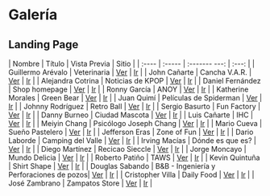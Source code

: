 # Galería

## Landing Page

| Nombre | Título | Vista  Previa | Sitio |
| :----  | :----- | :------- ---: | :---: |
| Guillermo Arévalo | Veterinaria | [Ver](imagenes_landingpage/guillermo-arevalo.png) | [Ir](https://gjareval.github.io/veterinaria/) |
| John Cañarte | Cancha V.A.R. | [Ver](imagenes_landingpage/john-canarte.png) | [Ir](https://jecanart.github.io/proyectoLPage/) |
| Alejandra Cotrina | Noticias de KPOP | [Ver](imagenes_landingpage/alejandra-cotrina.png) | [Ir](https://alenocot.github.io/LandingPage.github.io/) |
| Daniel Fernández | Shop homepage | [Ver](imagenes_landingpage/daniel-fernandez.png) | [Ir](https://dafebust.github.io/) |
| Ronny García | ANOY | [Ver](imagenes_landingpage/ronny-garcia.png) | [Ir](https://rsgarcia0203.github.io/Landing-Page/) |
| Katherine Morales | Green Bear | [Ver](imagenes_landingpage/katherine-morales.png) | [Ir](https://kathmoralest.github.io/greenbear/) |
| Juan Quimí | Películas de Spiderman | [Ver](imagenes_landingpage/juan-quimi.png) | [Ir](https://juanfr1.github.io/Proyecto03/) |
| Johnny Rodríguez | Retro Ball | [Ver](imagenes_landingpage/johnny-rodriguez.png) | [Ir](https://santi0ne.github.io/Bootstrap-e-commerce/) |
| Sergio Basurto | Fun Factory | [Ver](imagenes_landingpage/sergio-basurto.png) | [Ir](https://sebasurto.github.io/bootstrap/#!) |
| Danny Burneo | Ciudad Mascota |  [Ver](imagenes_landingpage/danny-burneo.png) | [Ir](https://burneodanny.github.io/LandingPage/) |
| Luis Cañarte | IHC | [Ver](imagenes_landingpage/luis-canarte.png) | [Ir](https://gabrielcanarte14.github.io/Landing/) |
| Meiyin Chang | Psicólogo Joseph Chang | [Ver](imagenes_landingpage/meiyin-chang.png) | [Ir](https://meiyincr3.github.io/WebPage/) |
| Mario Cueva | Sueño Pastelero | [Ver](imagenes_landingpage/mario-cueva.png) | [Ir](https://steevens98.github.io/Bootstrap/) |
| Jefferson Eras | Zone of Fun | [Ver](imagenes_landingpage/jefferson-eras.png) | [Ir](https://jefferaslindao.github.io/bootstrap/) |
| Dario Laborde | Camping del Valle | [Ver](imagenes_landingpage/dario-laborde.png) | [Ir](https://dlaborde27.github.io/Landing-Page/) |
| Irving Macías | Dónde es que es? | [Ver](imagenes_landingpage/irving-macias.png) | [Ir](https://irvmgarz.github.io/bootstrap-guia7/) |
| Diego Martínez | Recicao Sieccle | [Ver](imagenes_landingpage/diego-martinez.png) | [Ir](https://damm2001.github.io/SitioWeb/) |
| Jorge Moncayo | Mundo Delicia | [Ver](imagenes_landingpage/jorge-moncayo.png) | [Ir](https://jlmoncay.github.io/landing-page/) |
| Roberto Patiño | TAWS | [Ver](imagenes_landingpage/roberto-patino.png) | [Ir](https://robertopatino1.github.io/LandingPageProject3/) |
| Kevin Quintuña | Shirt Shape | [Ver](imagenes_landingpage/kevin-quintuna.png) | [Ir](https://kevin-qq-82.github.io/Landing-Page/) |
| Douglas Sabando | B&B -  Ingeniería y Perforaciones de pozos| [Ver](imagenes_landingpage/douglas-sabando.png) | [Ir](https://djsabando.github.io/B-B_perforaciones/) |
| Cristopher Villa | Daily Food | [Ver](imagenes_landingpage/cristopher-villa.png) | [Ir](https://cristophervilla20.github.io/Landing-Page/) |
| José Zambrano | Zampatos Store | [Ver](imagenes_landingpage/jose-zambrano.png) | [Ir](https://ezambranofx.github.io/Proyecto-3-Landing-Page/) |